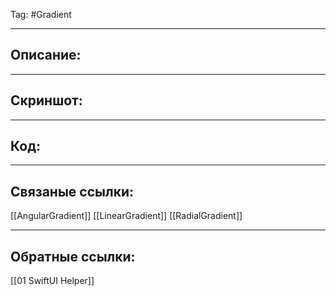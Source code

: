 Tag: #Gradient

---
## Описание:


---
## Скриншот:


---
## Код:


---
## Связаные ссылки:
[[AngularGradient]]
[[LinearGradient]]
[[RadialGradient]]

---
## Обратные ссылки:
[[01 SwiftUI Helper]]
